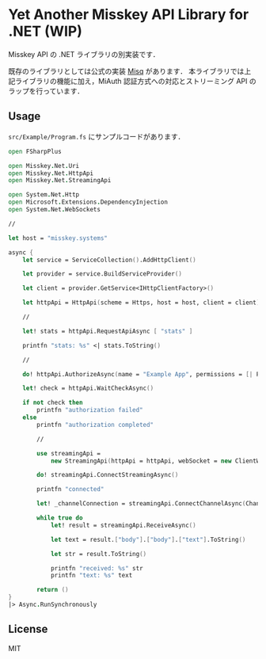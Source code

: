 # Yet Another Misskey API Library for .NET (WIP)

Misskey API の .NET ライブラリの別実装です．

既存のライブラリとしては公式の実装 [Misq](https://github.com/syuilo/Misq) があります．
本ライブラリでは上記ライブラリの機能に加え，MiAuth 認証方式への対応とストリーミング API のラップを行っています．

## Usage

`src/Example/Program.fs` にサンプルコードがあります．

```fsharp
open FSharpPlus

open Misskey.Net.Uri
open Misskey.Net.HttpApi
open Misskey.Net.StreamingApi

open System.Net.Http
open Microsoft.Extensions.DependencyInjection
open System.Net.WebSockets

//

let host = "misskey.systems"

async {
    let service = ServiceCollection().AddHttpClient()

    let provider = service.BuildServiceProvider()

    let client = provider.GetService<IHttpClientFactory>()

    let httpApi = HttpApi(scheme = Https, host = host, client = client)

    //

    let! stats = httpApi.RequestApiAsync [ "stats" ]

    printfn "stats: %s" <| stats.ToString()

    //

    do! httpApi.AuthorizeAsync(name = "Example App", permissions = [| Permission.Write <| PermissionKind.Account() |])

    let! check = httpApi.WaitCheckAsync()

    if not check then
        printfn "authorization failed"
    else
        printfn "authorization completed"

        //

        use streamingApi =
            new StreamingApi(httpApi = httpApi, webSocket = new ClientWebSocket())

        do! streamingApi.ConnectStreamingAsync()

        printfn "connected"

        let! _channelConnection = streamingApi.ConnectChannelAsync(Channel.GlobalTimeline())

        while true do
            let! result = streamingApi.ReceiveAsync()

            let text = result.["body"].["body"].["text"].ToString()

            let str = result.ToString()

            printfn "received: %s" str
            printfn "text: %s" text

        return ()
}
|> Async.RunSynchronously
```

## License

MIT
